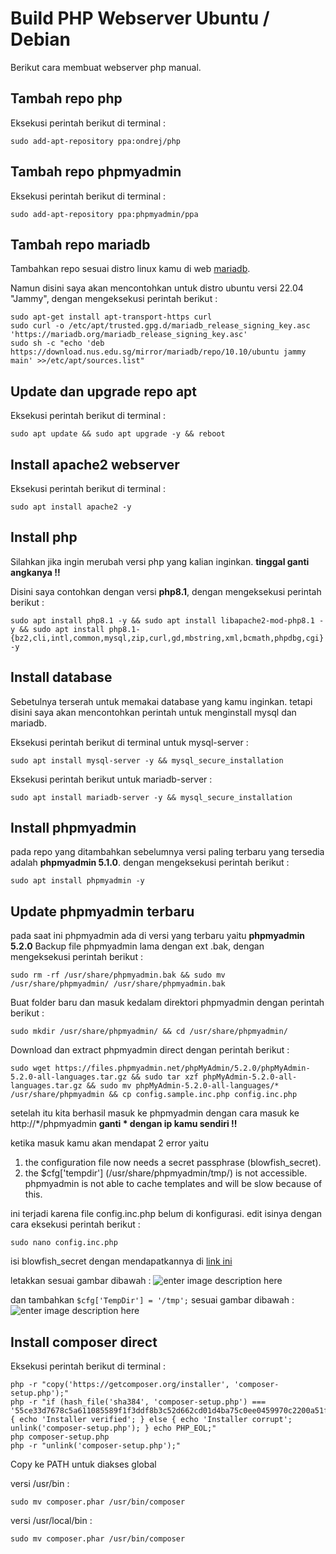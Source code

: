 # Build PHP Webserver Ubuntu / Debian

Berikut cara membuat webserver php manual.

## Tambah repo php
Eksekusi perintah berikut di terminal :

    sudo add-apt-repository ppa:ondrej/php
## Tambah repo phpmyadmin
Eksekusi perintah berikut di terminal :

    sudo add-apt-repository ppa:phpmyadmin/ppa
## Tambah repo mariadb
Tambahkan repo sesuai distro linux kamu di web [mariadb](https://mariadb.org/download/?t=repo-config).

Namun disini saya akan mencontohkan untuk distro ubuntu versi 22.04 "Jammy", dengan mengeksekusi perintah berikut :

    sudo apt-get install apt-transport-https curl
    sudo curl -o /etc/apt/trusted.gpg.d/mariadb_release_signing_key.asc 'https://mariadb.org/mariadb_release_signing_key.asc'
    sudo sh -c "echo 'deb https://download.nus.edu.sg/mirror/mariadb/repo/10.10/ubuntu jammy main' >>/etc/apt/sources.list"



## Update dan upgrade repo apt
Eksekusi perintah berikut di terminal :

    sudo apt update && sudo apt upgrade -y && reboot

## Install apache2 webserver
Eksekusi perintah berikut di terminal :

    sudo apt install apache2 -y

## Install php
Silahkan jika ingin merubah versi php yang kalian inginkan. **tinggal ganti angkanya !!**

Disini saya contohkan dengan versi **php8.1**, dengan mengeksekusi perintah berikut :

    sudo apt install php8.1 -y && sudo apt install libapache2-mod-php8.1 -y && sudo apt install php8.1-{bz2,cli,intl,common,mysql,zip,curl,gd,mbstring,xml,bcmath,phpdbg,cgi} -y

## Install database

Sebetulnya terserah untuk memakai database yang kamu inginkan. 
tetapi disini saya akan mencontohkan perintah untuk menginstall mysql dan mariadb.

Eksekusi perintah berikut di terminal untuk mysql-server :

    sudo apt install mysql-server -y && mysql_secure_installation

Eksekusi perintah berikut untuk mariadb-server :

    sudo apt install mariadb-server -y && mysql_secure_installation

## Install phpmyadmin
pada repo yang ditambahkan sebelumnya versi paling terbaru yang tersedia adalah **phpmyadmin 5.1.0**.
dengan mengeksekusi perintah berikut :

    sudo apt install phpmyadmin -y
    
## Update phpmyadmin terbaru
pada saat ini phpmyadmin ada di versi yang terbaru yaitu **phpmyadmin 5.2.0**
Backup file phpmyadmin lama dengan ext .bak, dengan mengeksekusi perintah berikut :

    sudo rm -rf /usr/share/phpmyadmin.bak && sudo mv /usr/share/phpmyadmin/ /usr/share/phpmyadmin.bak

Buat folder baru dan masuk kedalam direktori phpmyadmin dengan perintah berikut :

    sudo mkdir /usr/share/phpmyadmin/ && cd /usr/share/phpmyadmin/

Download dan extract phpmyadmin direct dengan perintah berikut :

    sudo wget https://files.phpmyadmin.net/phpMyAdmin/5.2.0/phpMyAdmin-5.2.0-all-languages.tar.gz && sudo tar xzf phpMyAdmin-5.2.0-all-languages.tar.gz && sudo mv phpMyAdmin-5.2.0-all-languages/* /usr/share/phpmyadmin && cp config.sample.inc.php config.inc.php

setelah itu kita berhasil masuk ke phpmyadmin dengan cara masuk ke 
http://*/phpmyadmin **ganti * dengan ip kamu sendiri !!**

ketika masuk kamu akan mendapat 2 error yaitu

 1. the configuration file now needs a secret passphrase (blowfish_secret).
 2. the $cfg['tempdir'] (/usr/share/phpmyadmin/tmp/) is not accessible. phpmyadmin is not able to cache templates and will be slow because of this.

ini terjadi karena file config.inc.php belum di konfigurasi. 
edit isinya dengan cara eksekusi perintah berikut : 

    sudo nano config.inc.php
isi blowfish_secret dengan mendapatkannya di [link ini](https://phpsolved.com/phpmyadmin-blowfish-secret-generator/?g=5d94be5065c70)

letakkan sesuai gambar dibawah : 
![enter image description here](pastelink)

dan tambahkan `$cfg['TempDir'] = '/tmp';` sesuai gambar dibawah :
![enter image description here](pastelink)

## Install composer direct
Eksekusi perintah berikut di terminal :

    php -r "copy('https://getcomposer.org/installer', 'composer-setup.php');"
    php -r "if (hash_file('sha384', 'composer-setup.php') === '55ce33d7678c5a611085589f1f3ddf8b3c52d662cd01d4ba75c0ee0459970c2200a51f492d557530c71c15d8dba01eae') { echo 'Installer verified'; } else { echo 'Installer corrupt'; unlink('composer-setup.php'); } echo PHP_EOL;"
    php composer-setup.php
    php -r "unlink('composer-setup.php');"

Copy ke PATH untuk diakses global

versi /usr/bin :

    sudo mv composer.phar /usr/bin/composer

versi /usr/local/bin :

    sudo mv composer.phar /usr/bin/composer
